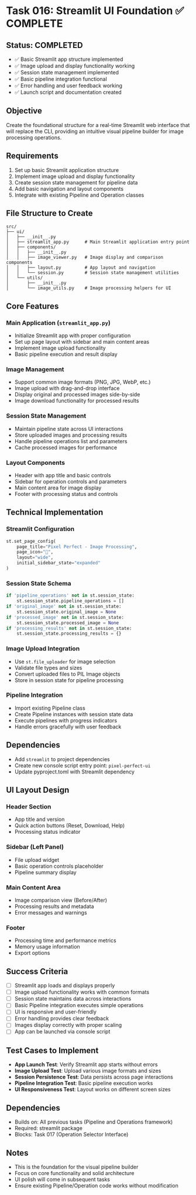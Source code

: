 # Task 016: Streamlit UI Foundation ✅ COMPLETE

## Status: COMPLETED
- ✅ Basic Streamlit app structure implemented
- ✅ Image upload and display functionality working
- ✅ Session state management implemented
- ✅ Basic pipeline integration functional
- ✅ Error handling and user feedback working
- ✅ Launch script and documentation created

## Objective
Create the foundational structure for a real-time Streamlit web interface that will replace the CLI, providing an intuitive visual pipeline builder for image processing operations.

## Requirements
1. Set up basic Streamlit application structure
2. Implement image upload and display functionality
3. Create session state management for pipeline data
4. Add basic navigation and layout components
5. Integrate with existing Pipeline and Operation classes

## File Structure to Create
```
src/
├── ui/
│   ├── __init__.py
│   ├── streamlit_app.py      # Main Streamlit application entry point
│   ├── components/
│   │   ├── __init__.py
│   │   ├── image_viewer.py   # Image display and comparison components
│   │   ├── layout.py         # App layout and navigation
│   │   └── session.py        # Session state management utilities
│   └── utils/
│       ├── __init__.py
│       └── image_utils.py    # Image processing helpers for UI
```

## Core Features

### Main Application (`streamlit_app.py`)
- Initialize Streamlit app with proper configuration
- Set up page layout with sidebar and main content areas
- Implement image upload functionality
- Basic pipeline execution and result display

### Image Management
- Support common image formats (PNG, JPG, WebP, etc.)
- Image upload with drag-and-drop interface
- Display original and processed images side-by-side
- Image download functionality for processed results

### Session State Management
- Maintain pipeline state across UI interactions
- Store uploaded images and processing results
- Handle pipeline operations list and parameters
- Cache processed images for performance

### Layout Components
- Header with app title and basic controls
- Sidebar for operation controls and parameters
- Main content area for image display
- Footer with processing status and controls

## Technical Implementation

### Streamlit Configuration
```python
st.set_page_config(
    page_title="Pixel Perfect - Image Processing",
    page_icon="🎨",
    layout="wide",
    initial_sidebar_state="expanded"
)
```

### Session State Schema
```python
if 'pipeline_operations' not in st.session_state:
    st.session_state.pipeline_operations = []
if 'original_image' not in st.session_state:
    st.session_state.original_image = None
if 'processed_image' not in st.session_state:
    st.session_state.processed_image = None
if 'processing_results' not in st.session_state:
    st.session_state.processing_results = {}
```

### Image Upload Integration
- Use `st.file_uploader` for image selection
- Validate file types and sizes
- Convert uploaded files to PIL Image objects
- Store in session state for pipeline processing

### Pipeline Integration
- Import existing Pipeline class
- Create Pipeline instances with session state data
- Execute pipelines with progress indicators
- Handle errors gracefully with user feedback

## Dependencies
- Add `streamlit` to project dependencies
- Create new console script entry point: `pixel-perfect-ui`
- Update pyproject.toml with Streamlit dependency

## UI Layout Design

### Header Section
- App title and version
- Quick action buttons (Reset, Download, Help)
- Processing status indicator

### Sidebar (Left Panel)
- File upload widget
- Basic operation controls placeholder
- Pipeline summary display

### Main Content Area
- Image comparison view (Before/After)
- Processing results and metadata
- Error messages and warnings

### Footer
- Processing time and performance metrics
- Memory usage information
- Export options

## Success Criteria
- [ ] Streamlit app loads and displays properly
- [ ] Image upload functionality works with common formats
- [ ] Session state maintains data across interactions
- [ ] Basic Pipeline integration executes simple operations
- [ ] UI is responsive and user-friendly
- [ ] Error handling provides clear feedback
- [ ] Images display correctly with proper scaling
- [ ] App can be launched via console script

## Test Cases to Implement
- **App Launch Test**: Verify Streamlit app starts without errors
- **Image Upload Test**: Upload various image formats and sizes
- **Session Persistence Test**: Data persists across page interactions
- **Pipeline Integration Test**: Basic pipeline execution works
- **UI Responsiveness Test**: Layout works on different screen sizes

## Dependencies
- Builds on: All previous tasks (Pipeline and Operations framework)
- Required: streamlit package
- Blocks: Task 017 (Operation Selector Interface)

## Notes
- This is the foundation for the visual pipeline builder
- Focus on core functionality and solid architecture
- UI polish will come in subsequent tasks
- Ensure existing Pipeline/Operation code works without modification
